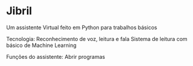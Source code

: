 # Jibril
Um assistente Virtual feito em Python para trabalhos básicos

Tecnologia:
    Reconhecimento de voz, leitura e fala
    Sistema de leitura com básico de Machine Learning

Funções do assistente:
    Abrir programas